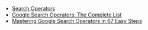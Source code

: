 - [Search Operators](https://www.googleguide.com/advanced_operators_reference.html)
- [Google Search Operators: The Complete List](https://ahrefs.com/blog/google-advanced-search-operators/)
- [Mastering Google Search Operators in 67 Easy Steps](https://moz.com/blog/mastering-google-search-operators-in-67-steps)